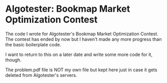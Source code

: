 # Algotester: Bookmap Market Optimization Contest

The code I wrote for Algotester's Bookmap Market Optimization Contest.
The contest has ended by now but I haven't made any more progress than the basic boilerplate code.

I want to return to this on a later date and write some more code for it, though.

The problem.pdf file is NOT my own file but kept here just in case it gets deleted from Algotester's servers.
